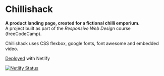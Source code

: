 # Chillishack
**A product landing page, created for a fictional chilli emporium.**<br>
A project built as part of the *Responsive Web Design* course (freeCodeCamp).

Chillishack uses CSS flexbox, google fonts, font awesome and embedded video.

[Deployed](https://chillishack.netlify.app/) with Netlify

[![Netlify Status](https://api.netlify.com/api/v1/badges/8733a9a4-b117-4ed7-8d79-9d1672ebfb76/deploy-status)](https://app.netlify.com/sites/chillishack/deploys)
